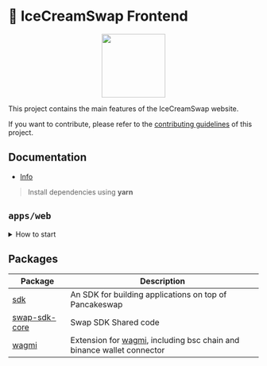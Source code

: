 # 🍦 IceCreamSwap Frontend

<p align="center">
  <a href="https://icecreamswap.com">
      <img src="https://icecreamswap.com/logo.png" height="128">
  </a>
</p>

This project contains the main features of the IceCreamSwap website.

If you want to contribute, please refer to the [contributing guidelines](./CONTRIBUTING.md) of this project.

## Documentation

- [Info](doc/Info.md)

> Install dependencies using **yarn**

## `apps/web`
<details>
<summary>
How to start
</summary>

```sh
yarn
```

start the development server
```sh
yarn dev
```

build with production mode
```sh
yarn build

# start the application after build
yarn start
```
</details>

## Packages

| Package                                                       | Description                                                                                                            |
|---------------------------------------------------------------|------------------------------------------------------------------------------------------------------------------------|
| [sdk](/packages/swap-sdk)                                     | An SDK for building applications on top of Pancakeswap                                                                 |
| [swap-sdk-core](/packages/swap-sdk-core)                      | Swap SDK Shared code                                                                                                   |
| [wagmi](/packages/wagmi)                                      | Extension for [wagmi](https://github.com/wagmi-dev/wagmi), including bsc chain and binance wallet connector            |

